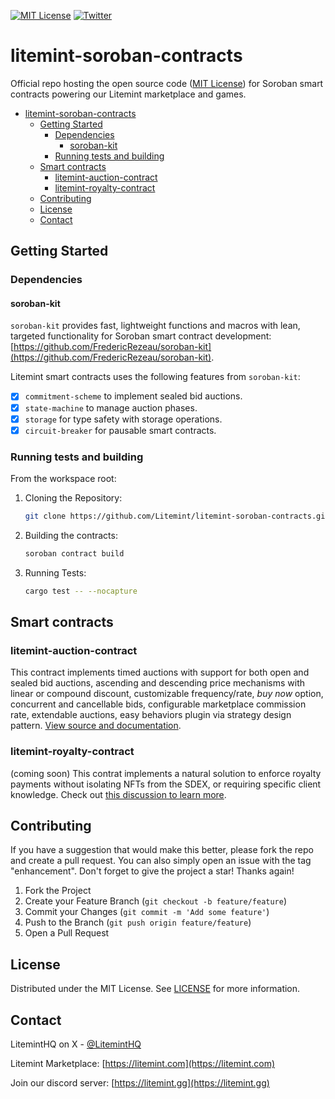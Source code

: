 [![MIT License][license-shield]][license-url]
[![Twitter][twitter-shield]][twitter-url]

# litemint-soroban-contracts

Official repo hosting the open source code ([MIT License](LICENSE)) for Soroban smart contracts powering our Litemint marketplace and games.

- [litemint-soroban-contracts](#litemint-soroban-contracts)
  - [Getting Started](#getting-started)
    - [Dependencies](#dependencies)
      - [soroban-kit](#soroban-kit)
    - [Running tests and building](#running-tests-and-building)
  - [Smart contracts](#smart-contracts)
    - [litemint-auction-contract](#litemint-auction-contract)
    - [litemint-royalty-contract](#litemint-royalty-contract)
  - [Contributing](#contributing)
  - [License](#license)
  - [Contact](#contact)

## Getting Started

### Dependencies

#### soroban-kit
  
  `soroban-kit` provides fast, lightweight functions and macros with lean, targeted functionality for Soroban smart contract development:
  [https://github.com/FredericRezeau/soroban-kit](https://github.com/FredericRezeau/soroban-kit).

Litemint smart contracts uses the following features from `soroban-kit`:
  - [X] `commitment-scheme` to implement sealed bid auctions.
  - [X] `state-machine` to manage auction phases.
  - [X] `storage` for type safety with storage operations.
  - [X] `circuit-breaker` for pausable smart contracts.

### Running tests and building

From the workspace root:

1. Cloning the Repository:
   ```sh
   git clone https://github.com/Litemint/litemint-soroban-contracts.git
   ```
2. Building the contracts:
   ```sh
   soroban contract build
   ```
3. Running Tests:
   ```sh
   cargo test -- --nocapture
   ```

## Smart contracts

### litemint-auction-contract

This contract implements timed auctions with support for both open and sealed bid auctions, ascending and descending price mechanisms with linear or compound discount, customizable frequency/rate, _buy now_ option, concurrent and cancellable bids, configurable marketplace commission rate, extendable auctions, easy behaviors plugin via strategy design pattern. [View source and documentation](/crates/litemint-auction-contract/).

### litemint-royalty-contract

(coming soon) This contrat implements a natural solution to enforce royalty payments without isolating NFTs from the SDEX, or requiring specific client knowledge. Check out [this discussion to learn more](https://github.com/orgs/litemint/discussions/1).

## Contributing

If you have a suggestion that would make this better, please fork the repo and create a pull request. You can also simply open an issue with the tag "enhancement".
Don't forget to give the project a star! Thanks again!

1. Fork the Project
2. Create your Feature Branch (`git checkout -b feature/feature`)
3. Commit your Changes (`git commit -m 'Add some feature'`)
4. Push to the Branch (`git push origin feature/feature`)
5. Open a Pull Request

## License

Distributed under the MIT License. See [LICENSE](LICENSE) for more information.

## Contact

LitemintHQ on X - [@LitemintHQ](https://twitter.com/LitemintHQ)

Litemint Marketplace: [https://litemint.com](https://litemint.com)

Join our discord server: [https://litemint.gg](https://litemint.gg)

[license-shield]: https://img.shields.io/github/license/litemint/litemint-soroban-contracts.svg?style=for-the-badge
[license-url]: https://github.com/litemint/litemint-soroban-contracts/blob/master/LICENSE
[twitter-shield]: https://img.shields.io/badge/-Twitter-black.svg?style=for-the-badge&logo=twitter&colorB=555
[twitter-url]: https://x.com/liteminthq

[rust-shield]: https://img.shields.io/badge/Rust-000000?style=flat-square&logo=Rust&logoColor=white
[rust-url]: https://www.rust-lang.org
[javascript-shield]: https://img.shields.io/badge/JavaScript-F7DF1E?style=flat-square&logo=javascript&logoColor=black
[javascript-url]: https://vanilla-js.com
